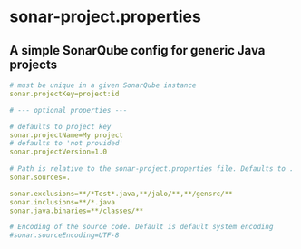 # sonar-project.properties
## A simple SonarQube config for generic Java projects   
``` YAML
# must be unique in a given SonarQube instance
sonar.projectKey=project:id

# --- optional properties ---

# defaults to project key
sonar.projectName=My project
# defaults to 'not provided'
sonar.projectVersion=1.0
 
# Path is relative to the sonar-project.properties file. Defaults to .
sonar.sources=.

sonar.exclusions=**/*Test*.java,**/jalo/**,**/gensrc/**
sonar.inclusions=**/*.java
sonar.java.binaries=**/classes/**

# Encoding of the source code. Default is default system encoding
#sonar.sourceEncoding=UTF-8
```
